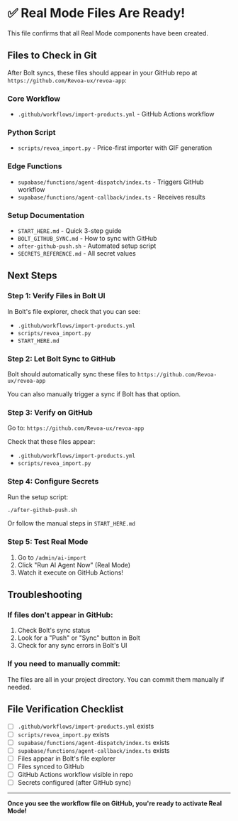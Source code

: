 # ✅ Real Mode Files Are Ready!

This file confirms that all Real Mode components have been created.

## Files to Check in Git

After Bolt syncs, these files should appear in your GitHub repo at `https://github.com/Revoa-ux/revoa-app`:

### Core Workflow
- `.github/workflows/import-products.yml` - GitHub Actions workflow

### Python Script
- `scripts/revoa_import.py` - Price-first importer with GIF generation

### Edge Functions
- `supabase/functions/agent-dispatch/index.ts` - Triggers GitHub workflow
- `supabase/functions/agent-callback/index.ts` - Receives results

### Setup Documentation
- `START_HERE.md` - Quick 3-step guide
- `BOLT_GITHUB_SYNC.md` - How to sync with GitHub
- `after-github-push.sh` - Automated setup script
- `SECRETS_REFERENCE.md` - All secret values

## Next Steps

### Step 1: Verify Files in Bolt UI
In Bolt's file explorer, check that you can see:
- `.github/workflows/import-products.yml`
- `scripts/revoa_import.py`
- `START_HERE.md`

### Step 2: Let Bolt Sync to GitHub
Bolt should automatically sync these files to `https://github.com/Revoa-ux/revoa-app`

You can also manually trigger a sync if Bolt has that option.

### Step 3: Verify on GitHub
Go to: `https://github.com/Revoa-ux/revoa-app`

Check that these files appear:
- `.github/workflows/import-products.yml`
- `scripts/revoa_import.py`

### Step 4: Configure Secrets
Run the setup script:
```bash
./after-github-push.sh
```

Or follow the manual steps in `START_HERE.md`

### Step 5: Test Real Mode
1. Go to `/admin/ai-import`
2. Click "Run AI Agent Now" (Real Mode)
3. Watch it execute on GitHub Actions!

## Troubleshooting

### If files don't appear in GitHub:
1. Check Bolt's sync status
2. Look for a "Push" or "Sync" button in Bolt
3. Check for any sync errors in Bolt's UI

### If you need to manually commit:
The files are all in your project directory. You can commit them manually if needed.

## File Verification Checklist

- [ ] `.github/workflows/import-products.yml` exists
- [ ] `scripts/revoa_import.py` exists
- [ ] `supabase/functions/agent-dispatch/index.ts` exists
- [ ] `supabase/functions/agent-callback/index.ts` exists
- [ ] Files appear in Bolt's file explorer
- [ ] Files synced to GitHub
- [ ] GitHub Actions workflow visible in repo
- [ ] Secrets configured (after GitHub sync)

---

**Once you see the workflow file on GitHub, you're ready to activate Real Mode!**
